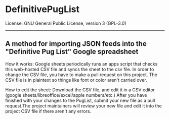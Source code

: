 # DefinitivePugList
  License:      GNU General Public License, version 3 (GPL-3.0) 

-----------------------------------------------------------------------------------------------------------------------
  A method for importing JSON feeds into the "Definitive Pug List" Google spreadsheet
-----------------------------------------------------------------------------------------------------------------------

How it works:
Google sheets periodically runs an apps script  that checks this web-hosted CSV file and syncs the sheet to the csv file. In order to change the CSV file, you have to make a pull request on this project. The CSV file is in plaintext so things like font or color aren't carried over. 

How to edit the sheet:
Download the CSV file, and edit it in a CSV editor (google sheets/libreoffice/excel/apple numbers/etc.) After you have finished with your changes to the PugList, submit your new file as a pull request.The project maintainers will review your new file and edit it into the project CSV file if there aren't any errors.
